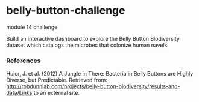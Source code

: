 # belly-button-challenge
 module 14 challenge

Build an interactive dashboard to explore the Belly Button Biodiversity dataset which catalogs the microbes that colonize human navels.

### References
Hulcr, J. et al. (2012) A Jungle in There: Bacteria in Belly Buttons are Highly Diverse, but Predictable. Retrieved from: http://robdunnlab.com/projects/belly-button-biodiversity/results-and-data/Links to an external site.